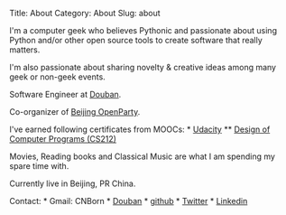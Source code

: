 Title: About
Category: About
Slug: about

I'm a computer geek who believes Pythonic and passionate about using Python and/or other open source tools to create software that really matters.

I'm also passionate about sharing novelty & creative ideas among many geek or non-geek events.

Software Engineer at [Douban](http://www.douban.com).

Co-organizer of [Beijing OpenParty](http://www.beijing-open-party.org).

I've earned following certificates from MOOCs:
    * [Udacity](https://www.udacity.com/)
    ** [Design of Computer Programs (CS212)](https://www.udacity.com/course/cs212)

Movies, Reading books and Classical Music are what I am spending my spare time with.

Currently live in Beijing, PR China.

Contact:
    * Gmail: CNBorn
    * [Douban](http://www.douban.com/people/CNBorn/)
    * [github](https://github.com/CNBorn)
    * [Twitter](http://twitter.com/CNBorn)
    * [Linkedin](http://cn.linkedin.com/in/cnborn)
